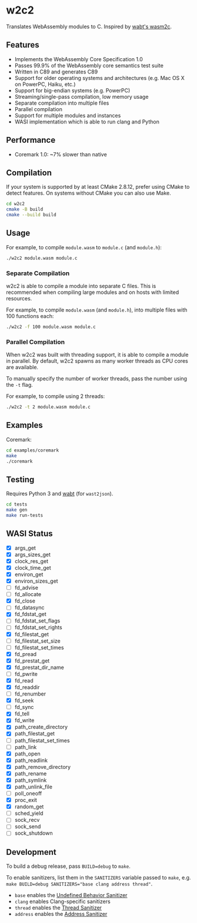 # w2c2

Translates WebAssembly modules to C.
Inspired by [wabt's wasm2c](https://github.com/WebAssembly/wabt/tree/main/wasm2c).

## Features

- Implements the WebAssembly Core Specification 1.0
- Passes 99.9% of the WebAssembly core semantics test suite
- Written in C89 and generates C89
- Support for older operating systems and architectures (e.g. Mac OS X on PowerPC, Haiku, etc.)
- Support for big-endian systems (e.g. PowerPC)
- Streaming/single-pass compilation, low memory usage
- Separate compilation into multiple files
- Parallel compilation
- Support for multiple modules and instances
- WASI implementation which is able to run clang and Python

## Performance

- Coremark 1.0: ~7% slower than native

## Compilation

If your system is supported by at least CMake 2.8.12, prefer using CMake to detect features.
On systems without CMake you can also use Make.

```sh
cd w2c2
cmake -B build
cmake --build build
```

## Usage

For example, to compile `module.wasm` to `module.c` (and `module.h`):

```sh
./w2c2 module.wasm module.c
```

### Separate Compilation

w2c2 is able to compile a module into separate C files.
This is recommended when compiling large modules and on hosts with limited resources.

For example, to compile `module.wasm` (and `module.h`), into multiple files with 100 functions each:

```sh
./w2c2 -f 100 module.wasm module.c
```

### Parallel Compilation

When w2c2 was built with threading support, it is able to compile a module in parallel.
By default, w2c2 spawns as many worker threads as CPU cores are available.

To manually specify the number of worker threads, pass the number using the `-t` flag.

For example, to compile using 2 threads:

```sh
./w2c2 -t 2 module.wasm module.c
```

## Examples

Coremark:

```sh
cd examples/coremark
make
./coremark
```

## Testing

Requires Python 3 and [wabt](https://github.com/WebAssembly/wabt) (for `wast2json`).

```sh
cd tests
make gen
make run-tests
```

## WASI Status

- [x] args_get
- [x] args_sizes_get
- [x] clock_res_get
- [x] clock_time_get
- [x] environ_get
- [x] environ_sizes_get
- [ ] fd_advise
- [ ] fd_allocate
- [x] fd_close
- [ ] fd_datasync
- [x] fd_fdstat_get
- [ ] fd_fdstat_set_flags
- [ ] fd_fdstat_set_rights
- [x] fd_filestat_get
- [ ] fd_filestat_set_size
- [ ] fd_filestat_set_times
- [x] fd_pread
- [x] fd_prestat_get
- [x] fd_prestat_dir_name
- [ ] fd_pwrite
- [x] fd_read
- [x] fd_readdir
- [ ] fd_renumber
- [x] fd_seek
- [ ] fd_sync
- [x] fd_tell
- [x] fd_write
- [x] path_create_directory
- [x] path_filestat_get
- [ ] path_filestat_set_times
- [ ] path_link
- [x] path_open
- [x] path_readlink
- [x] path_remove_directory
- [x] path_rename
- [x] path_symlink
- [x] path_unlink_file
- [ ] poll_oneoff
- [x] proc_exit
- [x] random_get
- [ ] sched_yield
- [ ] sock_recv
- [ ] sock_send
- [ ] sock_shutdown

## Development

To build a debug release, pass `BUILD=debug` to `make`.

To enable sanitizers, list them in the `SANITIZERS` variable passed to `make`, e.g. `make BUILD=debug SANITIZERS="base clang address thread"`.
- `base` enables the [Undefined Behavior Sanitizer](https://clang.llvm.org/docs/UndefinedBehaviorSanitizer.html)
- `clang` enables Clang-specific sanitizers
- `thread` enables the [Thread Sanitizer](https://clang.llvm.org/docs/ThreadSanitizer.html)
- `address` enables the [Address Sanitizer](https://clang.llvm.org/docs/AddressSanitizer.html)
